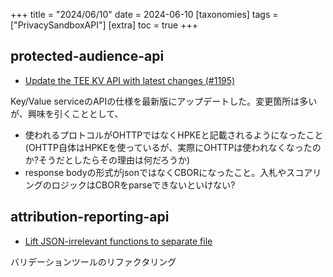 +++
title = "2024/06/10"
date = 2024-06-10
[taxonomies]
tags = ["PrivacySandboxAPI"]
[extra]
toc = true
+++

## protected-audience-api
* [Update the TEE KV API with latest changes (#1195)](https://github.com/WICG/turtledove/commit/e4040b4b7b545baea48bd78671a2113cc8fcddaf)

Key/Value serviceのAPIの仕様を最新版にアップデートした。変更箇所は多いが、興味を引くこととして、
* 使われるプロトコルがOHTTPではなくHPKEと記載されるようになったこと(OHTTP自体はHPKEを使っているが、実際にOHTTPは使われなくなったのか?そうだとしたらその理由は何だろうか)
* response bodyの形式がjsonではなくCBORになったこと。入札やスコアリングのロジックはCBORをparseできないといけない?

## attribution-reporting-api
* [Lift JSON-irrelevant functions to separate file](https://github.com/WICG/attribution-reporting-api/commit/221f474dee5558661ed2f0c36d28d3046fb83e90)

バリデーションツールのリファクタリング

